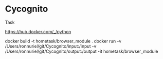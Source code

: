 # Cycognito
Task

https://hub.docker.com/_/python


docker build -t hometask/browser_module .
docker run -v /Users/ronnuriel/git/Cycognito/input:/input -v /Users/ronnuriel/git/Cycognito/output:/output -it hometask/browser_module
